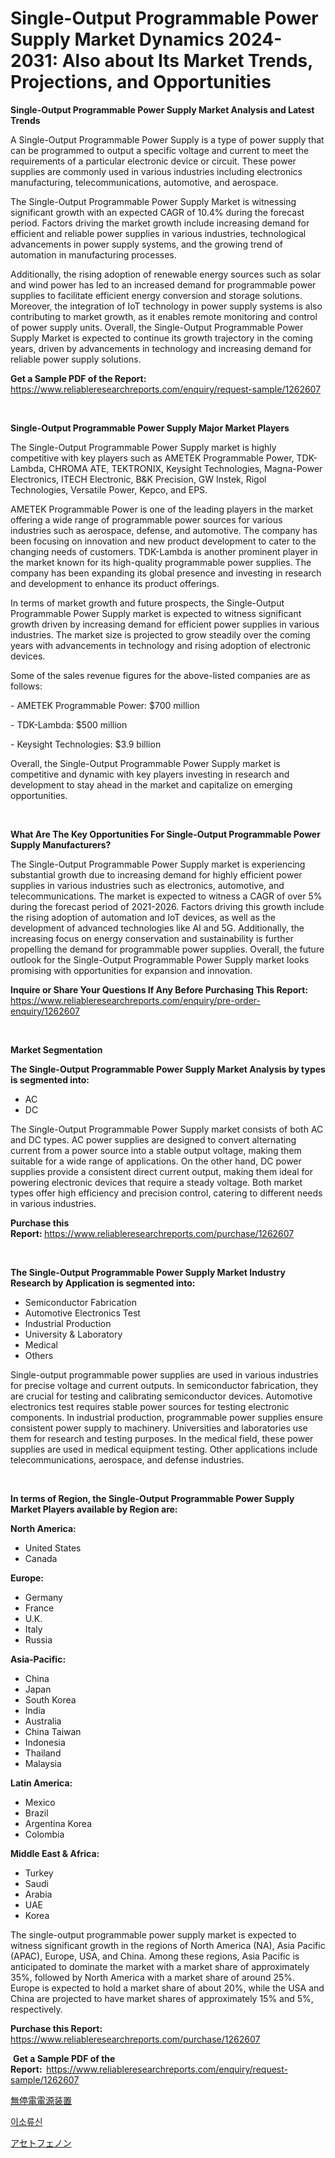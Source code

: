 <p><h1>Single-Output Programmable Power Supply Market Dynamics 2024-2031: Also about Its Market Trends, Projections, and Opportunities</h1></p><p><strong>Single-Output Programmable Power Supply Market Analysis and Latest Trends</strong></p>
<p><p>A Single-Output Programmable Power Supply is a type of power supply that can be programmed to output a specific voltage and current to meet the requirements of a particular electronic device or circuit. These power supplies are commonly used in various industries including electronics manufacturing, telecommunications, automotive, and aerospace.</p><p>The Single-Output Programmable Power Supply Market is witnessing significant growth with an expected CAGR of 10.4% during the forecast period. Factors driving the market growth include increasing demand for efficient and reliable power supplies in various industries, technological advancements in power supply systems, and the growing trend of automation in manufacturing processes. </p><p>Additionally, the rising adoption of renewable energy sources such as solar and wind power has led to an increased demand for programmable power supplies to facilitate efficient energy conversion and storage solutions. Moreover, the integration of IoT technology in power supply systems is also contributing to market growth, as it enables remote monitoring and control of power supply units. Overall, the Single-Output Programmable Power Supply Market is expected to continue its growth trajectory in the coming years, driven by advancements in technology and increasing demand for reliable power supply solutions.</p></p>
<p><strong>Get a Sample PDF of the Report:&nbsp;</strong> <a href="https://www.reliableresearchreports.com/enquiry/request-sample/1262607">https://www.reliableresearchreports.com/enquiry/request-sample/1262607</a></p>
<p>&nbsp;</p>
<p><strong>Single-Output Programmable Power Supply Major Market Players</strong></p>
<p><p>The Single-Output Programmable Power Supply market is highly competitive with key players such as AMETEK Programmable Power, TDK-Lambda, CHROMA ATE, TEKTRONIX, Keysight Technologies, Magna-Power Electronics, ITECH Electronic, B&K Precision, GW Instek, Rigol Technologies, Versatile Power, Kepco, and EPS.</p><p>AMETEK Programmable Power is one of the leading players in the market offering a wide range of programmable power sources for various industries such as aerospace, defense, and automotive. The company has been focusing on innovation and new product development to cater to the changing needs of customers. TDK-Lambda is another prominent player in the market known for its high-quality programmable power supplies. The company has been expanding its global presence and investing in research and development to enhance its product offerings.</p><p>In terms of market growth and future prospects, the Single-Output Programmable Power Supply market is expected to witness significant growth driven by increasing demand for efficient power supplies in various industries. The market size is projected to grow steadily over the coming years with advancements in technology and rising adoption of electronic devices.</p><p>Some of the sales revenue figures for the above-listed companies are as follows:</p><p>- AMETEK Programmable Power: $700 million</p><p>- TDK-Lambda: $500 million</p><p>- Keysight Technologies: $3.9 billion</p><p>Overall, the Single-Output Programmable Power Supply market is competitive and dynamic with key players investing in research and development to stay ahead in the market and capitalize on emerging opportunities.</p></p>
<p>&nbsp;</p>
<p><strong>What Are The Key Opportunities For Single-Output Programmable Power Supply Manufacturers?</strong></p>
<p><p>The Single-Output Programmable Power Supply market is experiencing substantial growth due to increasing demand for highly efficient power supplies in various industries such as electronics, automotive, and telecommunications. The market is expected to witness a CAGR of over 5% during the forecast period of 2021-2026. Factors driving this growth include the rising adoption of automation and IoT devices, as well as the development of advanced technologies like AI and 5G. Additionally, the increasing focus on energy conservation and sustainability is further propelling the demand for programmable power supplies. Overall, the future outlook for the Single-Output Programmable Power Supply market looks promising with opportunities for expansion and innovation.</p></p>
<p><strong>Inquire or Share Your Questions If Any Before Purchasing This Report:</strong> <a href="https://www.reliableresearchreports.com/enquiry/pre-order-enquiry/1262607">https://www.reliableresearchreports.com/enquiry/pre-order-enquiry/1262607</a></p>
<p>&nbsp;</p>
<p><strong>Market Segmentation</strong></p>
<p><strong>The Single-Output Programmable Power Supply Market Analysis by types is segmented into:</strong></p>
<p><ul><li>AC</li><li>DC</li></ul></p>
<p><p>The Single-Output Programmable Power Supply market consists of both AC and DC types. AC power supplies are designed to convert alternating current from a power source into a stable output voltage, making them suitable for a wide range of applications. On the other hand, DC power supplies provide a consistent direct current output, making them ideal for powering electronic devices that require a steady voltage. Both market types offer high efficiency and precision control, catering to different needs in various industries.</p></p>
<p><strong>Purchase this Report:&nbsp;</strong><a href="https://www.reliableresearchreports.com/purchase/1262607">https://www.reliableresearchreports.com/purchase/1262607</a></p>
<p>&nbsp;</p>
<p><strong>The Single-Output Programmable Power Supply Market Industry Research by Application is segmented into:</strong></p>
<p><ul><li>Semiconductor Fabrication</li><li>Automotive Electronics Test</li><li>Industrial Production</li><li>University & Laboratory</li><li>Medical</li><li>Others</li></ul></p>
<p><p>Single-output programmable power supplies are used in various industries for precise voltage and current outputs. In semiconductor fabrication, they are crucial for testing and calibrating semiconductor devices. Automotive electronics test requires stable power sources for testing electronic components. In industrial production, programmable power supplies ensure consistent power supply to machinery. Universities and laboratories use them for research and testing purposes. In the medical field, these power supplies are used in medical equipment testing. Other applications include telecommunications, aerospace, and defense industries.</p></p>
<p>&nbsp;</p>
<p><strong>In terms of Region, the Single-Output Programmable Power Supply Market Players available by Region are:</strong></p>
<p>
    <p> <strong> North America: </strong>
        <ul>
            <li>United States</li>
            <li>Canada</li>
        </ul>
        </p> 
    <p> <strong> Europe: </strong>
        <ul>
            <li>Germany</li>
            <li>France</li>
            <li>U.K.</li>
            <li>Italy</li>
            <li>Russia</li>
        </ul>
        </p> 
    <p> <strong> Asia-Pacific: </strong>
        <ul>
            <li>China</li>
            <li>Japan</li>
            <li>South Korea</li>
            <li>India</li>
            <li>Australia</li>
            <li>China Taiwan</li>
            <li>Indonesia</li>
            <li>Thailand</li>
            <li>Malaysia</li>
        </ul>
        </p> 
    <p> <strong> Latin America: </strong>
        <ul>
            <li>Mexico</li>
            <li>Brazil</li>
            <li>Argentina Korea</li>
            <li>Colombia</li>
        </ul>
        </p> 
    <p> <strong> Middle East & Africa: </strong>
        <ul>
            <li>Turkey</li>
            <li>Saudi</li>
            <li>Arabia</li>
            <li>UAE</li>
            <li>Korea</li>
        </ul>
    </p>
    </p>
<p><p>The single-output programmable power supply market is expected to witness significant growth in the regions of North America (NA), Asia Pacific (APAC), Europe, USA, and China. Among these regions, Asia Pacific is anticipated to dominate the market with a market share of approximately 35%, followed by North America with a market share of around 25%. Europe is expected to hold a market share of about 20%, while the USA and China are projected to have market shares of approximately 15% and 5%, respectively.</p></p>
<p><strong>Purchase this Report: </strong><a href="https://www.reliableresearchreports.com/purchase/1262607">https://www.reliableresearchreports.com/purchase/1262607</a></p>
<p>&nbsp;<strong>Get a Sample PDF of the Report:&nbsp;&nbsp;</strong><a href="https://www.reliableresearchreports.com/enquiry/request-sample/1262607">https://www.reliableresearchreports.com/enquiry/request-sample/1262607</a></p>
<p><strong></strong></p>
<p><p><a href="https://github.com/Calvi3ynJerde867/Market-Research-Report-List-1/blob/main/322250816724.md">無停電電源装置</a></p><p><a href="https://github.com/RichardLueilwitz787/Market-Research-Report-List-1/blob/main/483611315702.md">이소류신</a></p><p><a href="https://github.com/JacksonWiza1924/Market-Research-Report-List-1/blob/main/391109916725.md">アセトフェノン</a></p></p>